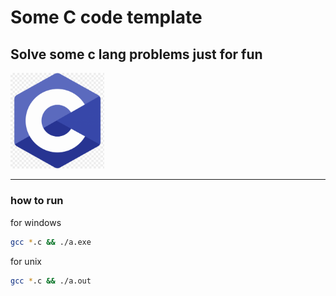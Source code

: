 # Some C code template
## Solve some c lang problems just for fun
<img src="./c_logo.png" alt="" width="150px"/>

---
### how to run
for windows
```bash
gcc *.c && ./a.exe
```
for unix
```bash
gcc *.c && ./a.out
```